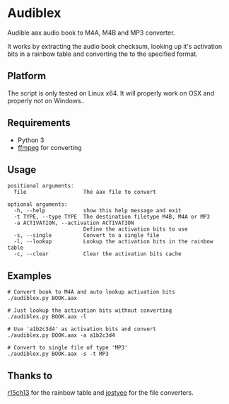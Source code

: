 # Audiblex
Audible aax audio book to M4A, M4B and MP3 converter.

It works by extracting the audio book checksum, looking up it's activation bits in a rainbow table and converting the to the specified format.

## Platform
The script is only tested on Linux x64. It will properly work on OSX and properly not on Windows..

## Requirements
* Python 3
* [ffmpeg](https://ffmpeg.org/) for converting

## Usage
```shell
positional arguments:
  file                  The aax file to convert

optional arguments:
  -h, --help            show this help message and exit
  -t TYPE, --type TYPE  The destination filetype M4B, M4A or MP3
  -a ACTIVATION, --activation ACTIVATION
                        Define the activation bits to use
  -s, --single          Convert to a single file
  -l, --lookup          Lookup the activation bits in the rainbow table
  -c, --clear           Clear the activation bits cache
```

## Examples
```shell
# Convert book to M4A and auto lookup activation bits
./audiblex.py BOOK.aax

# Just lookup the activation bits without converting
./audiblex.py BOOK.aax -l

# Use 'a1b2c3d4' as activation bits and convert
./audiblex.py BOOK.aax -a a1b2c3d4

# Convert to single file of type 'MP3'
./audiblex.py BOOK.aax -s -t MP3
```

## Thanks to
[r15ch13](https://github.com/r15ch13/audible-converter) for the rainbow table and [jostyee](https://github.com/jostyee/AAXtoM4B) for the file converters.
